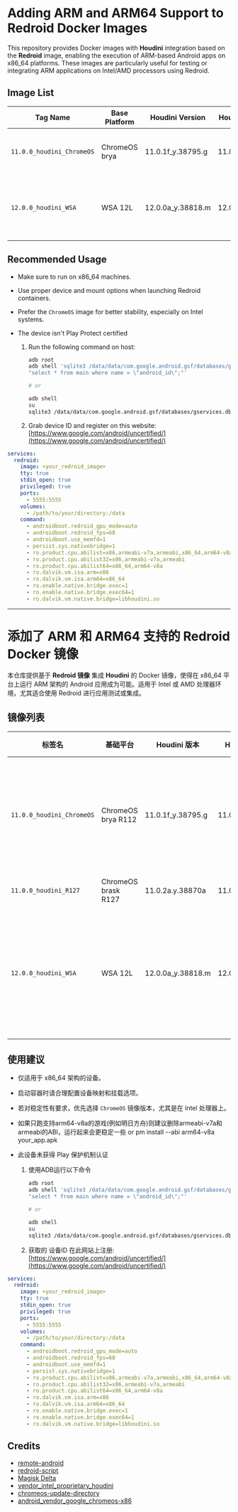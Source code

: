 # Adding ARM and ARM64 Support to Redroid Docker Images

This repository provides Docker images with **Houdini** integration based on the **Redroid** image, enabling the execution of ARM-based Android apps on x86_64 platforms. These images are particularly useful for testing or integrating ARM applications on Intel/AMD processors using Redroid.

## Image List

| Tag Name                   | Base Platform  | Houdini Version          | Houdini64 Version         | Supported Platforms      | Notes                                                                 |
|----------------------------|----------------|---------------------------|----------------------------|---------------------------|------------------------------------------------------------------------|
| `11.0.0_houdini_ChromeOS`  | ChromeOS brya  | 11.0.1f_y.38795.g         | 11.0.1f_z.38795.g          | Intel (64-bit)            | Verified to run stably on Intel platforms. Not yet tested on AMD.     |
| `12.0.0_houdini_WSA`       | WSA 12L        | 12.0.0a_y.38818.m         | 12.0.0a_z.38818.m          | Intel / AMD (64-bit)      | Compatibility issues found with some applications. Testing recommended before use. |

## Recommended Usage

- Make sure to run on x86_64 machines.
- Use proper device and mount options when launching Redroid containers.
- Prefer the `ChromeOS` image for better stability, especially on Intel systems.

- The device isn't Play Protect certified

    1. Run the following command on host:

        ```bash
        adb root
        adb shell 'sqlite3 /data/data/com.google.android.gsf/databases/gservices.db \
        "select * from main where name = \"android_id\";"'

        # or

        adb shell
        su
        sqlite3 /data/data/com.google.android.gsf/databases/gservices.db "select * from main where name = \"android_id\";"
        ```

    2. Grab device ID and register on this website:  
       [https://www.google.com/android/uncertified/](https://www.google.com/android/uncertified/)

```yaml
services:
  redroid:
    image: <your_redroid_image>
    tty: true
    stdin_open: true
    privileged: true
    ports:
      - 5555:5555
    volumes:
      - /path/to/your/directory:/data
    command:
      - androidboot.redroid_gpu_mode=auto
      - androidboot.redroid_fps=60
      - androidboot.use_memfd=1
      - persist.sys.nativebridge=1
      - ro.product.cpu.abilist=x86,armeabi-v7a,armeabi,x86_64,arm64-v8a
      - ro.product.cpu.abilist32=x86,armeabi-v7a,armeabi
      - ro.product.cpu.abilist64=x86_64,arm64-v8a
      - ro.dalvik.vm.isa.arm=x86
      - ro.dalvik.vm.isa.arm64=x86_64
      - ro.enable.native.bridge.exec=1
      - ro.enable.native.bridge.exec64=1
      - ro.dalvik.vm.native.bridge=libhoudini.so
```
---

# 添加了 ARM 和 ARM64 支持的 Redroid Docker 镜像

本仓库提供基于 **Redroid 镜像** 集成 **Houdini** 的 Docker 镜像，使得在 x86_64 平台上运行 ARM 架构的 Android 应用成为可能。适用于 Intel 或 AMD 处理器环境，尤其适合使用 Redroid 进行应用测试或集成。

## 镜像列表

| 标签名                     | 基础平台       | Houdini 版本              | Houdini64 版本            | 支持平台              | 说明                                                         |
|----------------------------|---------------|---------------------------|---------------------------|----------------------|--------------------------------------------------------------|
| `11.0.0_houdini_ChromeOS`  | ChromeOS brya R112 | 11.0.1f_y.38795.g         | 11.0.1f_z.38795.g         | Intel (64位)         | 已在 Intel 平台上验证运行稳定，AMD 暂未测试。               |
| `11.0.0_houdini_R127`  | ChromeOS brask R127 | 11.0.2a.y.38870a         | 11.0.2a.z.38870a         | Intel (64位)         | 暂未测试。               |
| `12.0.0_houdini_WSA`       | WSA 12L       | 12.0.0a_y.38818.m         | 12.0.0a_z.38818.m         | Intel / AMD (64位)   | 部分应用存在兼容性问题，建议在测试验证后使用。               |


## 使用建议

- 仅适用于 x86_64 架构的设备。
- 启动容器时请合理配置设备映射和挂载选项。
- 若对稳定性有要求，优先选择 `ChromeOS` 镜像版本，尤其是在 Intel 处理器上。
- 如果只跑支持arm64-v8a的游戏(例如明日方舟)则建议删除armeabi-v7a和armeabi的ABI，运行起来会更稳定一些 or pm install --abi arm64-v8a your_app.apk
- 此设备未获得 Play 保护机制认证

    1. 使用ADB运行以下命令

        ```bash
        adb root
        adb shell 'sqlite3 /data/data/com.google.android.gsf/databases/gservices.db \
        "select * from main where name = \"android_id\";"'

        # or

        adb shell
        su
        sqlite3 /data/data/com.google.android.gsf/databases/gservices.db "select * from main where name = \"android_id\";"
        ```

    2. 获取的 设备ID 在此网站上注册:  
       [https://www.google.com/android/uncertified/](https://www.google.com/android/uncertified/)

```yaml
services:
  redroid:
    image: <your_redroid_image>
    tty: true
    stdin_open: true
    privileged: true
    ports:
      - 5555:5555
    volumes:
      - /path/to/your/directory:/data
    command:
      - androidboot.redroid_gpu_mode=auto
      - androidboot.redroid_fps=60
      - androidboot.use_memfd=1
      - persist.sys.nativebridge=1
      - ro.product.cpu.abilist=x86,armeabi-v7a,armeabi,x86_64,arm64-v8a
      - ro.product.cpu.abilist32=x86,armeabi-v7a,armeabi
      - ro.product.cpu.abilist64=x86_64,arm64-v8a
      - ro.dalvik.vm.isa.arm=x86
      - ro.dalvik.vm.isa.arm64=x86_64
      - ro.enable.native.bridge.exec=1
      - ro.enable.native.bridge.exec64=1
      - ro.dalvik.vm.native.bridge=libhoudini.so
```

## Credits

- [remote-android](https://github.com/remote-android)  
- [redroid-script](https://github.com/ayasa520/redroid-script)  
- [Magisk Delta](https://huskydg.github.io/magisk-files/)  
- [vendor_intel_proprietary_houdini](https://github.com/supremegamers/vendor_intel_proprietary_houdini)  
- [chromeos-update-directory](https://github.com/jay0lee/chromeos-update-directory)  
- [android_vendor_google_chromeos-x86](https://github.com/BlissRoms-x86/android_vendor_google_chromeos-x86)
